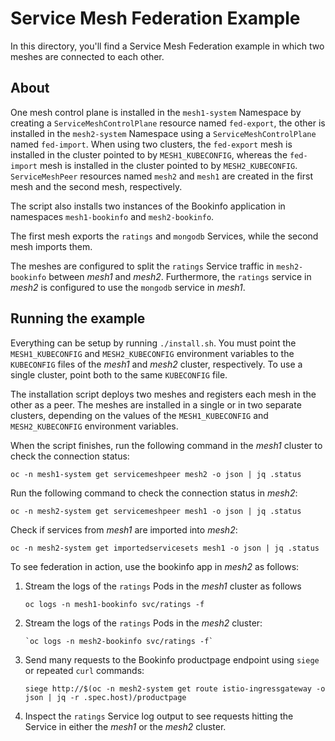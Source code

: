 # Service Mesh Federation Example

In this directory, you'll find a Service Mesh Federation example in which two meshes are connected to each other.

## About

One mesh control plane is installed in the `mesh1-system` Namespace by creating a `ServiceMeshControlPlane` resource named `fed-export`, the other is installed in the `mesh2-system` Namespace using a `ServiceMeshControlPlane` named `fed-import`. When using two clusters, the `fed-export` mesh is installed in the cluster pointed to by `MESH1_KUBECONFIG`, whereas the `fed-import` mesh is installed in the cluster pointed to by `MESH2_KUBECONFIG`. `ServiceMeshPeer` resources named `mesh2` and `mesh1` are created in the first mesh and the second mesh, respectively.

The script also installs two instances of the Bookinfo application in namespaces `mesh1-bookinfo` and `mesh2-bookinfo`.

The first mesh exports the `ratings` and `mongodb` Services, while the second mesh imports them.

The meshes are configured to split the `ratings` Service traffic in `mesh2-bookinfo` between
*mesh1* and *mesh2*. Furthermore, the `ratings` service in *mesh2* is configured to use the
`mongodb` service in *mesh1*.

## Running the example

Everything can be setup by running `./install.sh`. You must point the `MESH1_KUBECONFIG` and `MESH2_KUBECONFIG` environment variables to the `KUBECONFIG` files of the *mesh1* and *mesh2* cluster, respectively. To use a single cluster, point both to the same `KUBECONFIG` file.

The installation script deploys two meshes and registers each mesh in the other as a peer. The meshes are installed in a single or in two separate clusters, depending on the values of the `MESH1_KUBECONFIG` and `MESH2_KUBECONFIG` environment variables.

When the script finishes, run the following command in the *mesh1* cluster to check the connection status:

```shell
oc -n mesh1-system get servicemeshpeer mesh2 -o json | jq .status
```

Run the following command to check the connection status in *mesh2*:

```shell
oc -n mesh2-system get servicemeshpeer mesh1 -o json | jq .status
```

Check if services from *mesh1* are imported into *mesh2*:

```shell
oc -n mesh2-system get importedservicesets mesh1 -o json | jq .status
```

To see federation in action, use the bookinfo app in *mesh2* as follows:

1. Stream the logs of the `ratings` Pods in the *mesh1* cluster as follows

    ```shell
    oc logs -n mesh1-bookinfo svc/ratings -f
    ```

1. Stream the logs of the `ratings` Pods in the *mesh2* cluster:

    ```shell
    `oc logs -n mesh2-bookinfo svc/ratings -f`
    ```

1. Send many requests to the Bookinfo productpage endpoint using `siege` or repeated `curl` commands:

    ```shell
    siege http://$(oc -n mesh2-system get route istio-ingressgateway -o json | jq -r .spec.host)/productpage
    ```

1. Inspect the `ratings` Service log output to see requests hitting the Service in either the *mesh1* or the *mesh2* cluster.